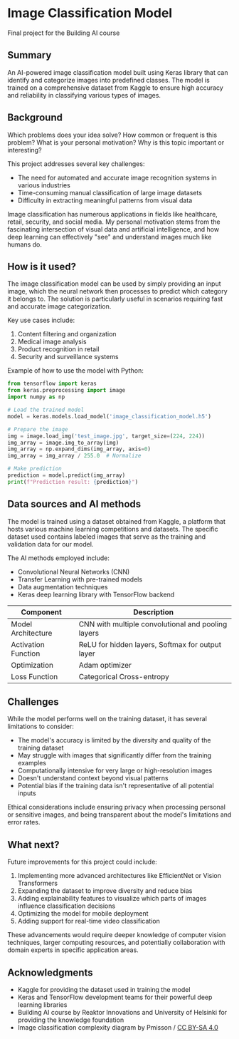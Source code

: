 <!-- This is the markdown template for the final project of the Building AI course, 
created by Reaktor Innovations and University of Helsinki. -->

# Image Classification Model

Final project for the Building AI course

## Summary

An AI-powered image classification model built using Keras library that can identify and categorize images into predefined classes. The model is trained on a comprehensive dataset from Kaggle to ensure high accuracy and reliability in classifying various types of images.

## Background

Which problems does your idea solve? How common or frequent is this problem? What is your personal motivation? Why is this topic important or interesting?

This project addresses several key challenges:
* The need for automated and accurate image recognition systems in various industries
* Time-consuming manual classification of large image datasets
* Difficulty in extracting meaningful patterns from visual data

Image classification has numerous applications in fields like healthcare, retail, security, and social media. My personal motivation stems from the fascinating intersection of visual data and artificial intelligence, and how deep learning can effectively "see" and understand images much like humans do.

## How is it used?

The image classification model can be used by simply providing an input image, which the neural network then processes to predict which category it belongs to. The solution is particularly useful in scenarios requiring fast and accurate image categorization.

Key use cases include:
1. Content filtering and organization
2. Medical image analysis
3. Product recognition in retail
4. Security and surveillance systems

Example of how to use the model with Python:
```python
from tensorflow import keras
from keras.preprocessing import image
import numpy as np

# Load the trained model
model = keras.models.load_model('image_classification_model.h5')

# Prepare the image
img = image.load_img('test_image.jpg', target_size=(224, 224))
img_array = image.img_to_array(img)
img_array = np.expand_dims(img_array, axis=0)
img_array = img_array / 255.0  # Normalize

# Make prediction
prediction = model.predict(img_array)
print(f"Prediction result: {prediction}")
```


## Data sources and AI methods

The model is trained using a dataset obtained from Kaggle, a platform that hosts various machine learning competitions and datasets. The specific dataset used contains labeled images that serve as the training and validation data for our model.

The AI methods employed include:
- Convolutional Neural Networks (CNN)
- Transfer Learning with pre-trained models
- Data augmentation techniques
- Keras deep learning library with TensorFlow backend

| Component | Description |
| --------- | ----------- |
| Model Architecture | CNN with multiple convolutional and pooling layers |
| Activation Function | ReLU for hidden layers, Softmax for output layer |
| Optimization | Adam optimizer |
| Loss Function | Categorical Cross-entropy |

## Challenges

While the model performs well on the training dataset, it has several limitations to consider:

- The model's accuracy is limited by the diversity and quality of the training dataset
- May struggle with images that significantly differ from the training examples
- Computationally intensive for very large or high-resolution images
- Doesn't understand context beyond visual patterns
- Potential bias if the training data isn't representative of all potential inputs

Ethical considerations include ensuring privacy when processing personal or sensitive images, and being transparent about the model's limitations and error rates.

## What next?

Future improvements for this project could include:

1. Implementing more advanced architectures like EfficientNet or Vision Transformers
2. Expanding the dataset to improve diversity and reduce bias
3. Adding explainability features to visualize which parts of images influence classification decisions
4. Optimizing the model for mobile deployment
5. Adding support for real-time video classification

These advancements would require deeper knowledge of computer vision techniques, larger computing resources, and potentially collaboration with domain experts in specific application areas.

## Acknowledgments

* Kaggle for providing the dataset used in training the model
* Keras and TensorFlow development teams for their powerful deep learning libraries
* Building AI course by Reaktor Innovations and University of Helsinki for providing the knowledge foundation
* Image classification complexity diagram by Pmisson / [CC BY-SA 4.0](https://creativecommons.org/licenses/by-sa/4.0)
